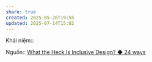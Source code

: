 ```yaml
---
share: true
created: 2025-05-26T19:55
updated: 2025-07-14T15:02
---
```

Khái niệm:: 

Nguồn:: 
[What the Heck Is Inclusive Design? ◆ 24 ways](https://24ways.org/2016/what-the-heck-is-inclusive-design/)